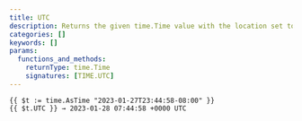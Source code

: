 ```yaml
---
title: UTC
description: Returns the given time.Time value with the location set to UTC.
categories: []
keywords: []
params:
  functions_and_methods:
    returnType: time.Time
    signatures: [TIME.UTC]
---
```


```go-html-template
{{ $t := time.AsTime "2023-01-27T23:44:58-08:00" }}
{{ $t.UTC }} → 2023-01-28 07:44:58 +0000 UTC
